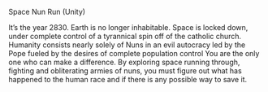 ﻿Space Nun Run (Unity)

It’s the year 2830. Earth is no longer inhabitable. 
Space is locked down, under complete control of a tyrannical spin off of the catholic church. Humanity consists nearly solely of Nuns in an evil autocracy led by the Pope fueled by the desires of complete  population control 
You are the only one who can make a difference. By exploring space running through, fighting and obliterating armies of nuns, you must figure out what has happened to the human race and if there is any possible way to save it. 
